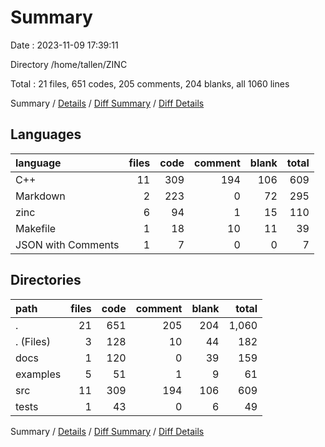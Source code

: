 # Summary

Date : 2023-11-09 17:39:11

Directory /home/tallen/ZINC

Total : 21 files,  651 codes, 205 comments, 204 blanks, all 1060 lines

Summary / [Details](details.md) / [Diff Summary](diff.md) / [Diff Details](diff-details.md)

## Languages
| language | files | code | comment | blank | total |
| :--- | ---: | ---: | ---: | ---: | ---: |
| C++ | 11 | 309 | 194 | 106 | 609 |
| Markdown | 2 | 223 | 0 | 72 | 295 |
| zinc | 6 | 94 | 1 | 15 | 110 |
| Makefile | 1 | 18 | 10 | 11 | 39 |
| JSON with Comments | 1 | 7 | 0 | 0 | 7 |

## Directories
| path | files | code | comment | blank | total |
| :--- | ---: | ---: | ---: | ---: | ---: |
| . | 21 | 651 | 205 | 204 | 1,060 |
| . (Files) | 3 | 128 | 10 | 44 | 182 |
| docs | 1 | 120 | 0 | 39 | 159 |
| examples | 5 | 51 | 1 | 9 | 61 |
| src | 11 | 309 | 194 | 106 | 609 |
| tests | 1 | 43 | 0 | 6 | 49 |

Summary / [Details](details.md) / [Diff Summary](diff.md) / [Diff Details](diff-details.md)